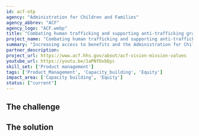 ```yaml
---
id: acf-otp
agency: "Administration for Children and Families"
agency_abbrev: "ACF"
agency_logo: "ACF.webp"
title: "Combating human trafficking and supporting anti-trafficking grant recipients"
project_name: "Combating human trafficking and supporting anti-trafficking grant recipients"
summary: "Increasing access to benefits and the Administration for Children and Families’ capacity to serve individuals who have experienced human trafficking by improving the reporting experience for anti-trafficking grant recipients, reducing barriers to services, informing more resilient National Human Trafficking Hotline operations, and disrupting the scalability of human trafficking schemes."
partner_description: 
project_url: https://www.acf.hhs.gov/about/acf-vision-mission-values
youtube_url: https://youtu.be/1aPNfOxbQyc
skill_set: ['Product management']
tags: ['Product_Management', 'Capacity_building', 'Equity']
impact_area: ['Capacity building', 'Equity']
status: ["current"]
---
```


## The challenge



## The solution 

